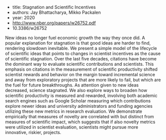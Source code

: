 - title: Stagnation and Scientific Incentives
- authors: Jay Bhattacharya, Mikko Packalen
- year: 2020
- http://www.nber.org/papers/w26752.pdf
- 10.3386/w26752

New ideas no longer fuel economic growth the way they once did. A popular explanation for stagnation is that good ideas are harder to find, rendering slowdown inevitable. We present a simple model of the lifecycle of scientific ideas that points to changes in scientist incentives as the cause of scientific stagnation. Over the last five decades, citations have become the dominant way to evaluate scientific contributions and scientists. This emphasis on citations in the measurement of scientific productivity shifted scientist rewards and behavior on the margin toward incremental science and away from exploratory projects that are more likely to fail, but which are the fuel for future breakthroughs. As attention given to new ideas decreased, science stagnated. We also explore ways to broaden how scientific productivity is measured and rewarded, involving both academic search engines such as Google Scholar measuring which contributions explore newer ideas and university administrators and funding agencies utilizing these new metrics in research evaluation. We demonstrate empirically that measures of novelty are correlated with but distinct from measures of scientific impact, which suggests that if also novelty metrics were utilized in scientist evaluation, scientists might pursue more innovative, riskier, projects.